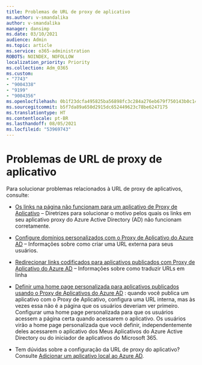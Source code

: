 ```yaml
---
title: Problemas de URL de proxy de aplicativo
ms.author: v-smandalika
author: v-smandalika
manager: dansimp
ms.date: 03/10/2021
audience: Admin
ms.topic: article
ms.service: o365-administration
ROBOTS: NOINDEX, NOFOLLOW
localization_priority: Priority
ms.collection: Adm_O365
ms.custom:
- "7743"
- "9004338"
- "9199"
- "9004356"
ms.openlocfilehash: 0b1f23dcfa495825ba56898fc3c284a276eb679f750143b0c1460662835e658f
ms.sourcegitcommit: b5f7da89a650d2915dc652449623c78be6247175
ms.translationtype: HT
ms.contentlocale: pt-BR
ms.lasthandoff: 08/05/2021
ms.locfileid: "53969743"
---
```

# <a name="application-proxy-url-issues"></a>Problemas de URL de proxy de aplicativo

Para solucionar problemas relacionados à URL de proxy de aplicativos, consulte:

- [Os links na página não funcionam para um aplicativo de Proxy de Aplicativo](https://docs.microsoft.com/azure/active-directory/manage-apps/application-proxy-page-links-broken-problem)  – Diretrizes para solucionar o motivo pelos quais os links em seu aplicativo proxy do Azure Active Directory (AD) não funcionam corretamente.

- [Configure domínios personalizados com o Proxy de Aplicativo do Azure AD](https://docs.microsoft.com/azure/active-directory/manage-apps/application-proxy-configure-custom-domain)  – Informações sobre como criar uma URL externa para seus usuários.

- [Redirecionar links codificados para aplicativos publicados com Proxy de Aplicativo do Azure AD](https://docs.microsoft.com/azure/active-directory/manage-apps/application-proxy-configure-hard-coded-link-translation)  – Informações sobre como traduzir URLs em linha

- [Definir uma home page personalizada para aplicativos publicados usando o Proxy de Aplicativos do Azure AD](https://docs.microsoft.com/azure/active-directory/manage-apps/application-proxy-configure-custom-home-page#change-the-home-page-in-the-azure-portal) : quando você publica um aplicativo com o Proxy de Aplicativo, configura uma URL interna, mas às vezes essa não é a página que os usuários deveriam ver primeiro. Configurar uma home page personalizada para que os usuários acessem a página certa quando acessarem o aplicativo. Os usuários virão a home page personalizada que você definir, independentemente deles acessarem o aplicativo dos Meus Aplicativos do Azure Active Directory ou do iniciador de aplicativos do Microsoft 365.

- Tem dúvidas sobre a configuração da URL de proxy do aplicativo? Consulte [Adicionar um aplicativo local ao Azure AD](https://docs.microsoft.com/azure/active-directory/manage-apps/application-proxy-add-on-premises-application#add-an-on-premises-app-to-azure-ad).
 

